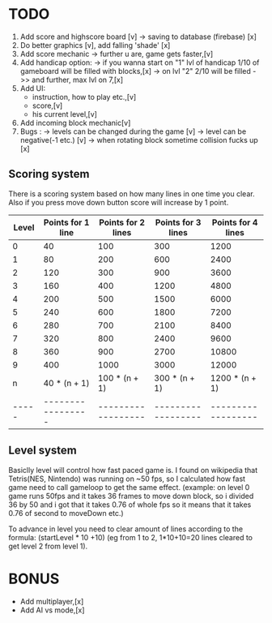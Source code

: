 # TODO

1. Add score and highscore board [v] -> saving to database (firebase) [x]
2. Do better graphics [v], add falling 'shade' [x]
3. Add score mechanic -> further u are, game gets faster,[v]
4. Add handicap option:
   -> if you wanna start on "1" lvl of handicap 1/10 of gameboard will be filled with blocks,[x]
   -> on lvl "2" 2/10 will be filled ->> and further, max lvl on 7,[x]
5. Add UI:
   - instruction, how to play etc.,[v]
   - score,[v]
   - his current level,[v]
6. Add incoming block mechanic[v]
7. Bugs :
   -> levels can be changed during the game [v]
   -> level can be negative(-1 etc.) [v]
   -> when rotating block sometime collision fucks up [x]

## Scoring system

There is a scoring system based on how many lines in one time you clear.
Also if you press move down button score will increase by 1 point.

| Level | Points for 1 line | Points for 2 lines | Points for 3 lines | Points for 4 lines |
| ----- | ----------------- | ------------------ | ------------------ | ------------------ |
| 0     | 40                | 100                | 300                | 1200               |
| 1     | 80                | 200                | 600                | 2400               |
| 2     | 120               | 300                | 900                | 3600               |
| 3     | 160               | 400                | 1200               | 4800               |
| 4     | 200               | 500                | 1500               | 6000               |
| 5     | 240               | 600                | 1800               | 7200               |
| 6     | 280               | 700                | 2100               | 8400               |
| 7     | 320               | 800                | 2400               | 9600               |
| 8     | 360               | 900                | 2700               | 10800              |
| 9     | 400               | 1000               | 3000               | 12000              |
| n     | 40 \* (n + 1)     | 100 \* (n + 1)     | 300 \* (n + 1)     | 1200 \* (n + 1)    |
| ----- | ----------------- | ------------------ | ------------------ | ------------------ |

## Level system

Basiclly level will control how fast paced game is. I found on wikipedia that Tetris(NES, Nintendo) was running on ~50 fps, so I calculated how fast game need to call gameloop to get the same effect. (example:
on level 0 game runs 50fps and it takes 36 frames to move down block, so i divided 36 by 50 and i got that it takes 0.76 of whole fps so it means that it takes 0.76 of second to moveDown etc.)

To advance in level you need to clear amount of lines according to the formula: (startLevel * 10 +10) (eg from 1 to 2, 1*10+10=20 lines cleared to get level 2 from level 1).

# BONUS

- Add multiplayer,[x]
- Add AI vs mode,[x]
